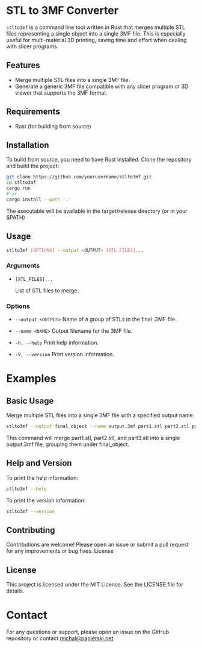 # STL to 3MF Converter

`stlto3mf` is a command line tool written in Rust that merges multiple STL files representing a single object into a single 3MF file. This is especially useful for multi-material 3D printing, saving time and effort when dealing with slicer programs.

## Features

- Merge multiple STL files into a single 3MF file.
- Generate a generic 3MF file compatible with any slicer program or 3D viewer that supports the 3MF format.

## Requirements

- Rust (for building from source)

## Installation

To build from source, you need to have Rust installed. Clone the repository and build the project:

```sh
git clone https://github.com/yourusername/stlto3mf.git
cd stlto3mf
cargo run
# or
cargo install --path '.'
```

The executable will be available in the target/release directory (or in your $PATH)

## Usage

```sh
stlto3mf [OPTIONS] --output <OUTPUT> [STL_FILES]...
```

### Arguments

- `[STL_FILES]...`

  List of STL files to merge.

### Options

* `--output <OUTPUT>`
  Name of a group of STLs in the final .3MF file.

* `--name <NAME>`
  Output filename for the 3MF file.

* `-h, --help`
 Print help information.

* `-V, --version`
 Print version information.

# Examples

## Basic Usage

Merge multiple STL files into a single 3MF file with a specified output name:

```sh
stlto3mf --output final_object --name output.3mf part1.stl part2.stl part3.stl
```

This command will merge part1.stl, part2.stl, and part3.stl into a single output.3mf file, grouping them under final_object.

## Help and Version

To print the help information:

```sh
stlto3mf --help
```

To print the version information:

```sh
stlto3mf --version
```

## Contributing

Contributions are welcome! Please open an issue or submit a pull request for any improvements or bug fixes.
License

## License

This project is licensed under the MIT License. See the LICENSE file for details.

# Contact

For any questions or support, please open an issue on the GitHub repository or contact [michal@papierski.net](michal@papierski.net).
